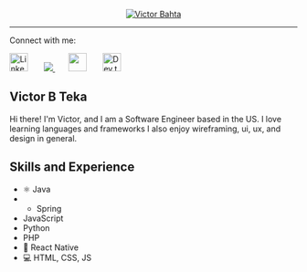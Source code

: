 <p align="center">
  <a href="https://github.com/victorbahta">
    <img src="https://i.imgur.com/zcgPJrY.jpg" alt="Victor Bahta" /></a>
</p>
<hr />
<!-- Social icons section -->
<p align="center">
  <p>Connect with me:</p> 
  <a href="https://www.linkedin.com/in/victorbahta"><img width="32px" alt="Linkedin" title="Linkedin" src="https://i.imgur.com/PHl6kB7.png"/></a>
  &#8287;&#8287;&#8287;&#8287;&#8287;
   <a href="mailto:78victors@gmail.com" target='_blank'>
        <img src="https://i.imgur.com/dC5JCRq.png"/>
    </a>
  &#8287;&#8287;&#8287;&#8287;&#8287;
  <a href="https://i.imgur.com/NhPnhNu.png" alt="Discord" title="Victor Bahta Discord"><img width="32px" src="https://i.imgur.com/EvTcwyc.png"/></a>
  &#8287;&#8287;&#8287;&#8287;&#8287;
  <a href="https://dev.to/victorbahta"><img width="32px" alt="Dev.to" title="Victor Bahta Dev.to" src="https://i.imgur.com/423wzOM.png"></a>
  &#8287;&#8287;&#8287;&#8287;&#8287;
</p>

## Victor B Teka
Hi there! I'm Victor, and I am a Software Engineer based in the US. I love learning languages and frameworks  I also enjoy wireframing, ui, ux, and design in general. 

## Skills and Experience
* ⚛ Java
* * Spring
* JavaScript
* Python
* PHP
* 📱 React Native
* 💻 HTML, CSS, JS



<br/>
<!--
**victorbahta/victorbahta** is a ✨ _special_ ✨ repository because its `README.md` (this file) appears on your GitHub profile.

Here are some ideas to get you started:

- 🌱 I’m currently studying MSc in Computer Science
- 👯 I’m looking to collaborate on ...
- 🤔 I’m looking for help with ...
- 💬 Ask me about ...
- 📫 How to reach me: ...
- 😄 Pronouns: ...
- ⚡ Fun fact: ...
-->
